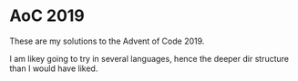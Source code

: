 # AoC 2019

These are my solutions to the Advent of Code 2019.  

I am likey going to try in several languages, hence the deeper dir structure than I would have liked.
